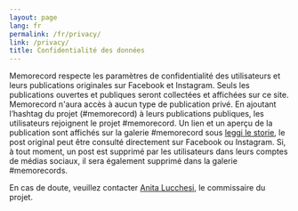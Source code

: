 ```yaml
---
layout: page
lang: fr
permalink: /fr/privacy/
link: /privacy/
title: Confidentialité des données
---
```


Memorecord respecte les paramètres de confidentialité des utilisateurs et leurs publications originales sur Facebook et Instagram. Seuls les publications ouvertes et publiques seront collectées et affichées sur ce site. Memorecord n'aura accès à aucun type de publication privé.
En ajoutant l’hashtag du projet (#memorecord) à leurs publications publiques, les utilisateurs rejoignent le projet #memorecord. Un lien et un aperçu de la publication sont affichés sur la galerie #memorecord sous [leggi le storie](https://c2dh.github.io/memorecord/stories/), le post original peut être consulté directement sur Facebook ou Instagram. Si, à tout moment, un post est supprimé par les utilisateurs dans leurs comptes de médias sociaux, il sera également supprimé dans la galerie #memorecords.

En cas de doute, veuillez contacter [Anita Lucchesi](mailto:anita.lucchesi@uni.lu), le commissaire du projet.

<!-- more -->
